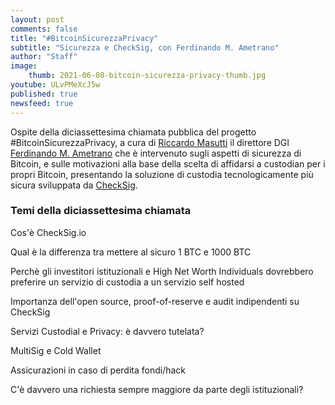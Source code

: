 ```yaml
---
layout: post
comments: false
title: "#BitcoinSicurezzaPrivacy"
subtitle: "Sicurezza e CheckSig, con Ferdinando M. Ametrano"
author: "Staff"
image:
    thumb: 2021-06-08-bitcoin-sicurezza-privacy-thumb.jpg
youtube: ULvPMeXcJ5w
published: true
newsfeed: true
---
```


Ospite della  diciassettesima chiamata pubblica del progetto #BitcoinSicurezzaPrivacy​, a cura di [Riccardo Masutti](https://www.linkedin.com/in/riccardomasutti/) il direttore DGI [Ferdinando M. Ametrano](https://ametrano.net) che è intervenuto sugli aspetti di sicurezza di Bitcoin, e sulle motivazioni alla base della scelta di affidarsi a custodian per i propri Bitcoin, presentando la soluzione di custodia tecnologicamente più sicura sviluppata da [CheckSig](https://checksig.io/).

### Temi della diciassettesima chiamata
>
Cos'è CheckSig.io
>
Qual è la differenza tra mettere al sicuro 1 BTC e 1000 BTC
>
Perchè gli investitori istituzionali e High Net Worth Individuals dovrebbero preferire un servizio di custodia a un servizio self hosted
>
Importanza dell'open source, proof-of-reserve e audit indipendenti su CheckSig
>
Servizi Custodial e Privacy: è davvero tutelata?
>
MultiSig e Cold Wallet
>
Assicurazioni in caso di perdita fondi/hack
>
C'è davvero una richiesta sempre maggiore da parte degli istituzionali?
